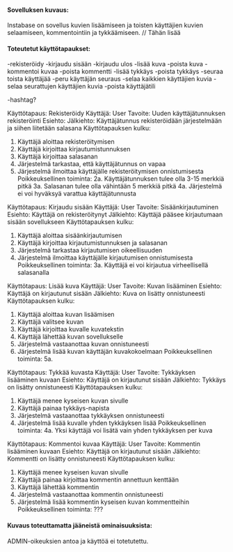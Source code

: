 #### Sovelluksen kuvaus:

Instabase on sovellus kuvien lisäämiseen ja toisten käyttäjien kuvien selaamiseen, kommentointiin ja tykkäämiseen.
// Tähän lisää


#### Toteutetut käyttötapaukset:

-rekisteröidy
-kirjaudu sisään
-kirjaudu ulos
-lisää kuva
-poista kuva
-kommentoi kuvaa
-poista kommentti
-lisää tykkäys
-poista tykkäys
-seuraa toista käyttäjää
-peru käyttäjän seuraus
-selaa kaikkien käyttäjien kuvia
-selaa seurattujen käyttäjien kuvia
-poista käyttäjätili

-hashtag?

Käyttötapaus: Rekisteröidy
Käyttäjä: User
Tavoite: Uuden käyttäjätunnuksen rekisteröinti
Esiehto: 
Jälkiehto: Käyttäjätunnus rekisteröidään järjestelmään ja siihen liitetään salasana
Käyttötapauksen kulku:
  1. Käyttäjä aloittaa rekisteröitymisen
  2. Käyttäjä kirjoittaa kirjautumistunnuksen
  3. Käyttäjä kirjoittaa salasanan
  4. Järjestelmä tarkastaa, että käyttäjätunnus on vapaa
  5. Järjestelmä ilmoittaa käyttäjälle rekisteröitymisen onnistumisesta
Poikkeuksellinen toiminta:
  2a. Käyttäjätunnuksen tulee olla 3-15 merkkiä pitkä
  3a. Salasanan tulee olla vähintään 5 merkkiä pitkä
  4a. Järjestelmä ei voi hyväksyä varattua käyttäjätunnusta

Käyttötapaus: Kirjaudu sisään
Käyttäjä: User
Tavoite: Sisäänkirjautuminen
Esiehto: Käyttäjä on rekisteröitynyt
Jälkiehto: Käyttäjä pääsee kirjautumaan sisään sovellukseen
Käyttötapauksen kulku:
  1. Käyttäjä aloittaa sisäänkirjautumisen
  2. Käyttäjä kirjoittaa kirjautumistunnuksen ja salasanan
  3. Järjestelmä tarkastaa kirjautumisen oikeellisuuden
  4. Järjestelmä ilmoittaa käyttäjälle kirjautumisen onnistumisesta
Poikkeuksellinen toiminta:
  3a. Käyttäjä ei voi kirjautua virheellisellä salasanalla

Käyttötapaus: Lisää kuva
Käyttäjä: User
Tavoite: Kuvan lisääminen
Esiehto: Käyttäjä on kirjautunut sisään
Jälkiehto: Kuva on lisätty onnistuneesti
Käyttötapauksen kulku:
  1. Käyttäjä aloittaa kuvan lisäämisen
  2. Käyttäjä valitsee kuvan
  3. Käyttäjä kirjoittaa kuvalle kuvatekstin
  4. Käyttäjä lähettää kuvan sovellukselle
  5. Järjestelmä vastaanottaa kuvan onnistuneesti
  6. Järjestelmä lisää kuvan käyttäjän kuvakokoelmaan
Poikkeuksellinen toiminta:
  5a. 
  
Käyttötapaus: Tykkää kuvasta
Käyttäjä: User
Tavoite: Tykkäyksen lisääminen kuvaan
Esiehto: Käyttäjä on kirjautunut sisään
Jälkiehto: Tykkäys on lisätty onnistuneesti
Käyttötapauksen kulku:
  1. Käyttäjä menee kyseisen kuvan sivulle
  2. Käyttäjä painaa tykkäys-napista
  3. Järjestelmä vastaanottaa tykkäyksen onnistuneesti
  4. Järjestelmä lisää kuvalle yhden tykkäyksen lisää
Poikkeuksellinen toiminta:
  4a. Yksi käyttäjä voi lisätä vain yhden tykkäyksen per kuva
  
Käyttötapaus: Kommentoi kuvaa
Käyttäjä: User
Tavoite: Kommentin lisääminen kuvaan
Esiehto: Käyttäjä on kirjautunut sisään
Jälkiehto: Kommentti on lisätty onnistuneesti
Käyttötapauksen kulku:
  1. Käyttäjä menee kyseisen kuvan sivulle
  2. Käyttäjä painaa kirjoittaa kommentin annettuun kenttään
  3. Käyttäjä lähettää kommentin
  4. Järjestelmä vastaanottaa kommentin onnistuneesti
  5. Järjestelmä lisää kommentin kyseisen kuvan kommentteihin
Poikkeuksellinen toiminta:
  ???
  
#### Kuvaus toteuttamatta jääneistä ominaisuuksista:
ADMIN-oikeuksien antoa ja käyttöä ei totetutettu.
